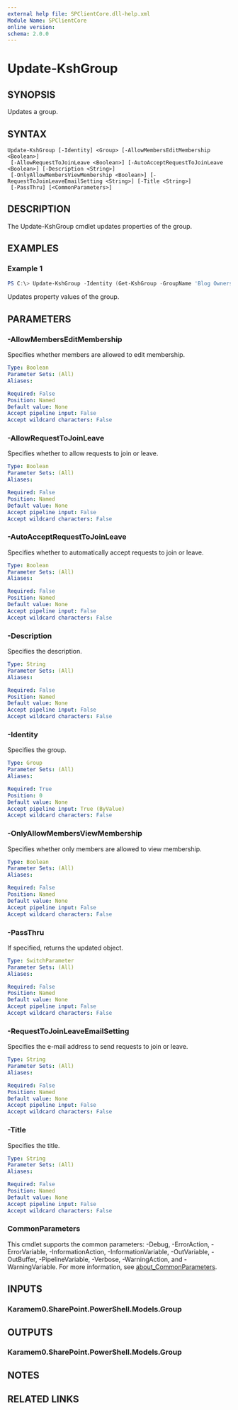 ```yaml
---
external help file: SPClientCore.dll-help.xml
Module Name: SPClientCore
online version:
schema: 2.0.0
---
```


# Update-KshGroup

## SYNOPSIS
Updates a group.

## SYNTAX

```
Update-KshGroup [-Identity] <Group> [-AllowMembersEditMembership <Boolean>]
 [-AllowRequestToJoinLeave <Boolean>] [-AutoAcceptRequestToJoinLeave <Boolean>] [-Description <String>]
 [-OnlyAllowMembersViewMembership <Boolean>] [-RequestToJoinLeaveEmailSetting <String>] [-Title <String>]
 [-PassThru] [<CommonParameters>]
```

## DESCRIPTION
The Update-KshGroup cmdlet updates properties of the group.

## EXAMPLES

### Example 1
```powershell
PS C:\> Update-KshGroup -Identity (Get-KshGroup -GroupName 'Blog Owners') -AllowMembersEditMembership $true
```

Updates property values of the group.

## PARAMETERS

### -AllowMembersEditMembership
Specifies whether members are allowed to edit membership.

```yaml
Type: Boolean
Parameter Sets: (All)
Aliases:

Required: False
Position: Named
Default value: None
Accept pipeline input: False
Accept wildcard characters: False
```

### -AllowRequestToJoinLeave
Specifies whether to allow requests to join or leave.

```yaml
Type: Boolean
Parameter Sets: (All)
Aliases:

Required: False
Position: Named
Default value: None
Accept pipeline input: False
Accept wildcard characters: False
```

### -AutoAcceptRequestToJoinLeave
Specifies whether to automatically accept requests to join or leave.

```yaml
Type: Boolean
Parameter Sets: (All)
Aliases:

Required: False
Position: Named
Default value: None
Accept pipeline input: False
Accept wildcard characters: False
```

### -Description
Specifies the description.

```yaml
Type: String
Parameter Sets: (All)
Aliases:

Required: False
Position: Named
Default value: None
Accept pipeline input: False
Accept wildcard characters: False
```

### -Identity
Specifies the group.

```yaml
Type: Group
Parameter Sets: (All)
Aliases:

Required: True
Position: 0
Default value: None
Accept pipeline input: True (ByValue)
Accept wildcard characters: False
```

### -OnlyAllowMembersViewMembership
Specifies whether only members are allowed to view membership.

```yaml
Type: Boolean
Parameter Sets: (All)
Aliases:

Required: False
Position: Named
Default value: None
Accept pipeline input: False
Accept wildcard characters: False
```

### -PassThru
If specified, returns the updated object.

```yaml
Type: SwitchParameter
Parameter Sets: (All)
Aliases:

Required: False
Position: Named
Default value: None
Accept pipeline input: False
Accept wildcard characters: False
```

### -RequestToJoinLeaveEmailSetting
Specifies the e-mail address to send requests to join or leave.

```yaml
Type: String
Parameter Sets: (All)
Aliases:

Required: False
Position: Named
Default value: None
Accept pipeline input: False
Accept wildcard characters: False
```

### -Title
Specifies the title.

```yaml
Type: String
Parameter Sets: (All)
Aliases:

Required: False
Position: Named
Default value: None
Accept pipeline input: False
Accept wildcard characters: False
```

### CommonParameters
This cmdlet supports the common parameters: -Debug, -ErrorAction, -ErrorVariable, -InformationAction, -InformationVariable, -OutVariable, -OutBuffer, -PipelineVariable, -Verbose, -WarningAction, and -WarningVariable. For more information, see [about_CommonParameters](http://go.microsoft.com/fwlink/?LinkID=113216).

## INPUTS

### Karamem0.SharePoint.PowerShell.Models.Group

## OUTPUTS

### Karamem0.SharePoint.PowerShell.Models.Group

## NOTES

## RELATED LINKS
